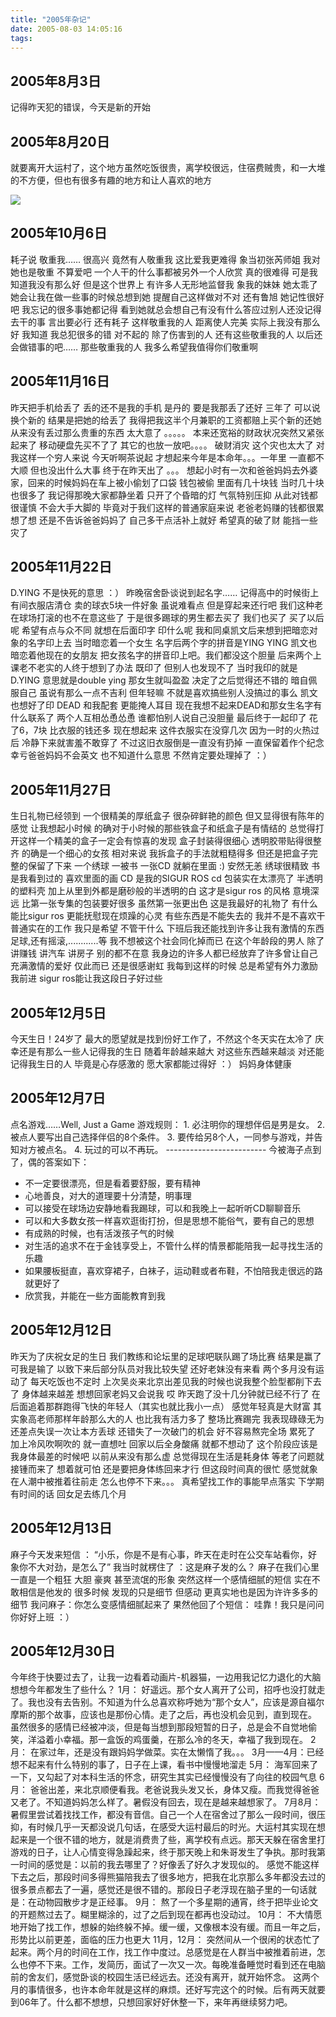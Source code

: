 ```yaml
---
title: "2005年杂记"
date: 2005-08-03 14:05:16
tags:
---
```


## 2005年8月3日
记得昨天犯的错误，今天是新的开始

## 2005年8月20日
就要离开大运村了，这个地方虽然吃饭很贵，离学校很远，住宿费贼贵，和一大堆的不方便，但也有很多有趣的地方和让人喜欢的地方 

![](../../../images/2011/03/p19809904-1.jpg)

## 2005年10月6日
耗子说 敬重我…… 很高兴 竟然有人敬重我 这比爱我更难得 象当初张芮师姐 我对她也是敬重 不算爱吧 一个人干的什么事都被另外一个人欣赏 真的很难得 可是我知道我没有那么好 但是这个世界上 有许多人无形地监督我 象我的妹妹 她太乖了 她会让我在做一些事的时候总想到她 提醒自己这样做对不对 还有鲁旭 她记性很好吧 我忘记的很多事她都记得 看到她就总会想自己有没有什么答应过别人还没记得去干的事 言出要必行 还有耗子 这样敬重我的人 距离使人完美 实际上我没有那么好 我知道 我总犯很多的错 对不起的 除了伤害到的人 还有这些敬重我的人 以后还会做错事的吧…… 那些敬重我的人 我多么希望我值得你们敬重啊

## 2005年11月16日
昨天把手机给丢了 丢的还不是我的手机 是丹的 要是我那丢了还好 三年了 可以说换个新的 结果是把她的给丢了 我得把我这半个月兼职的工资都赔上买个新的还她 从来没有丢过那么贵重的东西 太大意了 。。。。。 本来还宽裕的财政状况突然又紧张起来了 移动硬盘先买不了了 其它的也放一放吧。。。。 破财消灾 这个灾也太大了 对我这样一个穷人来说 今天听啊茶说起 才想起来今年是本命年。。。一年里 一直都不大顺 但也没出什么大事 终于在昨天出了 。。。 想起小时有一次和爸爸妈妈去外婆家，回来的时候妈妈在车上被小偷划了口袋 钱包被偷 里面有几十块钱 当时几十块也很多了 我记得那晚大家都静坐着 只开了个昏暗的灯 气氛特别压抑 从此对钱都很谨慎 不会大手大脚的 毕竟对于我们这样的普通家庭来说 老爸老妈赚的钱都很累 想了想 还是不告诉爸爸妈妈了 自己多干点活补上就好 希望真的破了财 能挡一些灾了

## 2005年11月22日
D.YING 不是快死的意思 ：） 昨晚宿舍卧谈说到起名字…… 记得高中的时候街上有间衣服店清仓 卖的球衣5块一件好象 虽说难看点 但是穿起来还行吧 我们这种老在球场打滚的也不在意这些了 于是很多踢球的男生都去买了 我们也买了 买了以后呢 希望有点与众不同 就想在后面印字 印什么呢 我和同桌凯文后来想到把暗恋对象的名字印上去 当时暗恋着一个女生 名字后两个字的拼音是YING YING 凯文也暗恋着他现在的女朋友 把女孩名字的拼音印上吧。我们都没这个胆量 后来两个上课老不老实的人终于想到了办法 既印了 但别人也发现不了 当时我印的就是D.YING 意思就是double ying 那女生就叫盈盈 决定了之后觉得还不错的 暗自佩服自己 虽说有那么一点不吉利 但年轻嘛 不就是喜欢搞些别人没搞过的事么 凯文也想好了印 DEAD 和我配套 更能掩人耳目 现在我想不起来DEAD和那女生名字有什么联系了 两个人互相怂恿怂恿 谁都怕别人说自己没胆量 最后终于一起印了 花了6，7块 比衣服的钱还多 现在想起来 这件衣服实在没穿几次 因为一时的火热过后 冷静下来就害羞不敢穿了 不过这旧衣服倒是一直没有扔掉 一直保留着作个纪念 幸亏爸爸妈妈不会英文 也不知道什么意思 不然肯定要处理掉了 ：）

## 2005年11月27日
生日礼物已经领到 一个很精美的厚纸盒子 很杂碎鲜艳的颜色 但又显得很有陈年的感觉 让我想起小时候 的确对于小时候的那些铁盒子和纸盒子是有情结的 总觉得打开这样一个精美的盒子一定会有惊喜的发现 盒子封装得很细心 透明胶带贴得很整齐 的确是一个细心的女孩 相对来说 我拆盒子的手法就粗糙得多 但还是把盒子完整的保留了下来 一个绣球 一被书 一张CD 就躺在里面 :) 安然无恙 绣球很精致 书是我看到过的 喜欢里面的画 CD 是我的SIGUR ROS cd 包装实在太漂亮了 半透明的塑料壳 加上从里到外都是磨砂般的半透明的白 这才是sigur ros 的风格 意境深远 比第一张专集的包装要好很多 虽然第一张更出色 这是我最好的礼物了 有什么能比sigur ros 更能抚慰现在烦躁的心灵 有些东西是不能失去的 我并不是不喜欢干普通实在的工作 我只是希望 不管干什么 下班后我还能找到许多让我有激情的东西 足球,还有摇滚,............等 我不想被这个社会同化掉而已 在这个年龄段的男人 除了讲赚钱 讲汽车 讲房子 别的都不在意 我身边的许多人都已经放弃了许多曾让自己充满激情的爱好 仅此而已 还是很感谢虹 我每到这样的时候 总是希望有外力激励我前进 sigur ros能让我这段日子好过些

## 2005年12月5日
今天生日！24岁了 最大的愿望就是找到份好工作了，不然这个冬天实在太冷了 庆幸还是有那么一些人记得我的生日 随着年龄越来越大 对这些东西越来越淡 对还能记得我生日的人 毕竟是心存感激的 愿大家都能过得好 ：） 妈妈身体健康

## 2005年12月7日
点名游戏……Well, Just a Game 游戏规则： 1. 必注明你的理想伴侣是男是女。 2. 被点人要写出自己选择伴侣的8个条件。 3. 要传给另8个人，一同参与游戏，并告知对方被点名。 4. 玩过的可以不再玩。 ------------------------- 今被海子点到了，偶的答案如下：

*   不一定要很漂亮，但是看着要舒服，要有精神
*   心地善良，对大的道理要十分清楚，明事理
*   可以接受在球场边安静地看我踢球，可以和我晚上一起听听CD聊聊音乐
*   可以和大多数女孩一样喜欢逛街打扮，但是思想不能俗气，要有自己的思想
*   有成熟的时候，也有活泼孩子气的时候
*   对生活的追求不在于金钱享受上，不管什么样的情景都能陪我一起寻找生活的乐趣
*   如果腰板挺直，喜欢穿裙子，白袜子，运动鞋或者布鞋，不怕陪我走很远的路就更好了
*   欣赏我，并能在一些方面能教育到我

## 2005年12月12日
昨天为了庆祝女足的生日 我们教练和论坛里的足球吧联队踢了场比赛 结果是赢了 可我是输了 以致下来后部分队员对我比较失望 还好老妹没有来看 两个多月没有运动了 每天吃饭也不定时 上次吴炎来北京出差见我的时候也说我整个脸型都削下去了 身体越来越差 想想回家老妈又会说我 哎 昨天跑了没十几分钟就已经不行了 在后面追着那群跑得飞快的年轻人（其实也就比我小一点） 感觉年轻真是大财富 其实象高老师那样年龄那么大的人 也比我有活力多了 整场比赛踢完 我表现碌碌无为 还差点失误一次让本方丢球 还错失了一次破门的机会 好不容易熬完全场 累死了 加上冷风吹啊吹的 就一直想吐 回家以后全身酸痛 就都不想动了 这个阶段应该是我身体最差的时候吧 以前从来没有那么虚 总觉得现在生活是耗身体 等老了问题就接锺而来了 想着就可怕 还是要把身体练回来才行 但这段时间真的很忙 感觉就象在人潮中被推着往前走 怎么也停不下来。。。 真希望找工作的事能早点落实 下学期有时间的话 回女足去练几个月

## 2005年12月13日
麻子今天发来短信 ： “小乐，你是不是有心事，昨天在走时在公交车站看你，好象你不大对劲，是怎么了” 我当时就楞住了 ：这是麻子发的么？ 麻子在我们心里一直是一个粗狂 大胆 豪爽 甚至流氓的形象 突然这样一个感情细腻的短信 实在不敢相信是他发的 很多时候 发现的只是细节 但感动 更真实地也是因为许许多多的细节 我问麻子：你怎么变感情细腻起来了 果然他回了个短信： 哇靠！我只是问问 你好好上班 ：）

## 2005年12月30日
今年终于快要过去了，让我一边看着动画片-机器猫，一边用我记忆力退化的大脑想想今年都发生了些什么？ 1月： 好遥远。那个女人离开了公司，招呼也没打就走了。我也没有去告别。不知道为什么总喜欢称呼她为“那个女人”，应该是源自福尔摩斯的那个故事，应该也是那份心情。走了之后，再也没机会见到，直到现在。 虽然很多的感情已经被冲淡，但是每当想到那段短暂的日子，总是会不自觉地偷笑，洋溢着小幸福。那一盒饭的鸡蛋羹，在那么冷的冬天，幸福了我到现在。 2月： 在家过年，还是没有跟妈妈学做菜。实在太懒惰了我。。。 3月——4月：已经想不起来有什么特别的事了，日子在上课，看书中慢慢地溜走 5月： 海军回来了一下，又勾起了对本科生活的怀念，研究生其实已经慢慢没有了向往的校园气息 6月： 爸爸出差，来北京顺便看我。老爸说我头发又长，身体又瘦。而我觉得爸爸又老了。不知道妈妈怎么样了。暑假没有回去，现在是越来越想家了。 7月8月： 暑假里尝试着找找工作，都没有音信。自己一个人在宿舍过了那么一段时间，很压抑，有时候几乎一天都没说几句话，在感受大运村最后的时光。大运村其实现在想起来是一个很不错的地方，就是消费贵了些，离学校有点远。那天天躲在宿舍里打游戏的日子，让人心情变得急躁起来，终于那天晚上和朱哥发生了争执。那时我第一时间的感觉是：以前的我去哪里了？好像丢了好久才发现似的。 感觉不能这样下去之后，那段时间多得熊猫陪我去了很多地方，把我在北京那么多年都没去过的很多景点都去了一遍，感觉还是很不错的。那段日子老浮现在脑子里的一句话就是：在动物园散步才是正经事。 9月： 熬了一个多星期的通宵，终于把毕业论文的开题熬过去了。糊里糊涂的，过了之后到现在都再也没动过。 10月： 不大情愿地开始了找工作，想躲的始终躲不掉。缓一缓，又像根本没有缓。而且一年之后，形势比以前更差，面临的压力也更大 11月，12月： 突然间从一个很闲的状态忙了起来。两个月的时间在工作，找工作中度过。总感觉是在人群当中被推着前进，怎么也停不下来。工作，发简历，面试了一次又一次。每晚准备睡觉时看到还在电脑前的舍友们，感觉卧谈的校园生活已经远去。还没有离开，就开始怀念。 这两个月的事情很多，也许本命年就是这样的麻烦。还好写完这个的时候。后有两天就要到06年了。什么都不想想，只想回家好好休整一下，来年再继续努力吧。